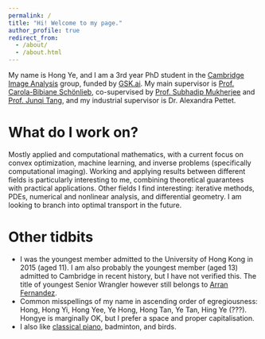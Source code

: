 ```yaml
---
permalink: /
title: "Hi! Welcome to my page."
author_profile: true
redirect_from: 
  - /about/
  - /about.html
---
```


My name is Hong Ye, and I am a 3rd year PhD student in the [Cambridge Image Analysis](https://www.damtp.cam.ac.uk/research/cia/cambridge-image-analysis) group, funded by [GSK.ai](https://gsk.ai/). My main supervisor is [Prof. Carola-Bibiane Schönlieb](https://www.damtp.cam.ac.uk/person/cbs31), co-supervised by [Prof. Subhadip Mukherjee](https://sites.google.com/view/subhadip-mukherjee/home) and [Prof. Junqi Tang](https://junqitang.com/), and my industrial supervisor is Dr. Alexandra Pettet.

What do I work on?
======
Mostly applied and computational mathematics, with a current focus on convex optimization, machine learning, and inverse problems (specifically computational imaging). Working and applying results between different fields is particularly interesting to me, combining theoretical guarantees with practical applications. Other fields I find interesting: iterative methods, PDEs, numerical and nonlinear analysis, and differential geometry. I am looking to branch into optimal transport in the future. 

Other tidbits
======
* I was the youngest member admitted to the University of Hong Kong in 2015 (aged 11). I am also probably the youngest member (aged 13) admitted to Cambridge in recent history, but I have not verified this. The title of youngest Senior Wrangler however still belongs to [Arran Fernandez](https://en.wikipedia.org/wiki/Arran_Fernandez).
* Common misspellings of my name in ascending order of egregiousness: Hong, Hong Yi, Hong Yee, Ye Hong, Hong Tan, Ye Tan, Hing Ye (???). Hongye is marginally OK, but I prefer a space and proper capitalisation.
* I also like [classical piano](https://www.youtube.com/watch?v=ievpSwyvxoE), badminton, and birds. 